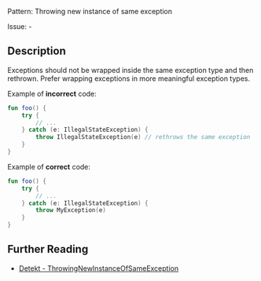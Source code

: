 Pattern: Throwing new instance of same exception

Issue: -

## Description

Exceptions should not be wrapped inside the same exception type and then rethrown. Prefer wrapping exceptions in more meaningful exception types.

Example of **incorrect** code:

```kotlin
fun foo() {
    try {
        // ...
    } catch (e: IllegalStateException) {
        throw IllegalStateException(e) // rethrows the same exception
    }
}
```

Example of **correct** code:

```kotlin
fun foo() {
    try {
        // ...
    } catch (e: IllegalStateException) {
        throw MyException(e)
    }
}
```

## Further Reading

* [Detekt - ThrowingNewInstanceOfSameException](https://arturbosch.github.io/detekt/exceptions.html#throwingnewinstanceofsameexception)